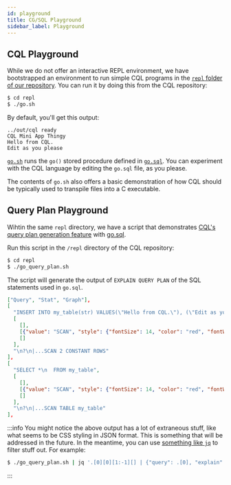 ```yaml
---
id: playground
title: CG/SQL Playground
sidebar_label: Playground
---
```


## CQL Playground
While we do not offer an interactive REPL environment, we have bootstrapped an environment to run simple CQL programs in the [`repl` folder of our repository](https://github.com/facebookincubator/CG-SQL/tree/main/sources/repl). You can run it by doing this from the CQL repository:

```bash
$ cd repl
$ ./go.sh
```

By default, you'll get this output:
```
../out/cql ready
CQL Mini App Thingy
Hello from CQL.
Edit as you please
```

[`go.sh`](https://github.com/facebookincubator/CG-SQL/tree/main/sources/repl/go.sh) runs the `go()` stored procedure defined in [`go.sql`](https://github.com/facebookincubator/CG-SQL/tree/main/sources/repl/go.sql). You can experiment with the CQL language by editing the `go.sql` file, as you please.

The contents of `go.sh` also offers a basic demonstration of how CQL should be typically used to transpile files into a C executable.

## Query Plan Playground
Wihtin the same `repl` directory, we have a script that demonstrates [CQL's query plan generation feature](/cql-guide/ch15) with [go.sql](https://github.com/facebookincubator/CG-SQL/tree/main/sources/repl/go.sql).

Run this script in the `/repl` directory of the CQL repository:
```bash
$ cd repl
$ ./go_query_plan.sh
```

The script will generate the output of `EXPLAIN QUERY PLAN` of the SQL statements used in `go.sql`.

```json
["Query", "Stat", "Graph"],
[
  "INSERT INTO my_table(str) VALUES(\"Hello from CQL.\"), (\"Edit as you please.\")",
  [
    [],
    [{"value": "SCAN", "style": {"fontSize": 14, "color": "red", "fontWeight": "bold"}}, {"value": 1, "style": {"fontSize": 14, "color": "red", "fontWeight": "bold"}}],
    []
  ],
  "\n?\n|...SCAN 2 CONSTANT ROWS"
],
[
  "SELECT *\n  FROM my_table",
  [
    [],
    [{"value": "SCAN", "style": {"fontSize": 14, "color": "red", "fontWeight": "bold"}}, {"value": 1, "style": {"fontSize": 14, "color": "red", "fontWeight": "bold"}}],
    []
  ],
  "\n?\n|...SCAN TABLE my_table"
],
```

:::info
You might notice the above output has a lot of extraneous stuff, like what seems to be CSS styling in JSON format. This is something that will be addressed in the future. In the meantime, you can use [something like `jq`](https://stedolan.github.io/jq/) to filter stuff out. For example:
```bash
$ ./go_query_plan.sh | jq '.[0][0][1:-1][] | {"query": .[0], "explain": .[2]}'
```
:::
